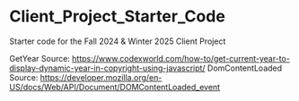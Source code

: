 # Client_Project_Starter_Code
Starter code for the Fall 2024 & Winter 2025 Client Project

GetYear Source: https://www.codexworld.com/how-to/get-current-year-to-display-dynamic-year-in-copyright-using-javascript/
DomContentLoaded Source: https://developer.mozilla.org/en-US/docs/Web/API/Document/DOMContentLoaded_event